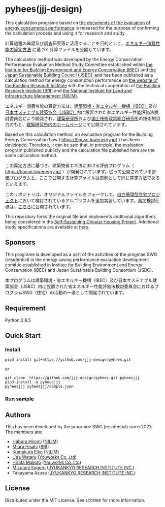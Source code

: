 # pyhees(jjj-design)

This calculation programe based on [the documents of the evaluation of energy consumption performance](https://www.kenken.go.jp/becc/house.html) is released for the purpose of confirming the calculation process and using it for research and study. 

計算過程の確認及び調査研究等に活⽤することを⽬的として、[エネルギー消費性能の算定⽅法](https://www.kenken.go.jp/becc/house.html) に基づく計算ファイルを公開しています。 

The calculation method was developed by the Energy Conservation Performance Evaluation Method Study Committee established within [the Institute for Building Environment and Energy Conservation (IBEC)](https://www.ibec.or.jp/) and [the Japan Sustainable Building Council (JSBC)](https://www.jsbc.or.jp/), and has been published as a calculation method for energy consumption performance on [the website of the Building Research Institute](https://www.kenken.go.jp/becc/house.html) with the technical cooperation of [the Building Research Institute (BRI)](https://www.kenken.go.jp/) and [the National Institute for Land and Infrastructure Management (NILIM)](http://www.nilim.go.jp/).

エネルギー消費性能の算定方法は、[建築環境・省エネルギー機構（IBEC）](https://www.ibec.or.jp/)及び[日本サステナブル建築協会（JSBC）](https://www.jsbc.or.jp/)内に設置された省エネルギー性能評価法検討委員会により開発され、[建築研究所](https://www.kenken.go.jp/)および[国土技術政策総合研究所](http://www.nilim.go.jp/)の技術的協力のもと、[建築研究所内のホームページ]( https://www.kenken.go.jp/becc/house.html)にて公開されています。

Based on this calculation method, an evaluation program for the Building Energy Conservation Law ( https://house.lowenergy.jp/ ) has been developed. Therefore, it can be said that, in principle, the evaluation program published publicly and the calculation file published here are the same calculation method.

この算定方法に基づき、建築物省エネ法における評価プログラム（ https://house.lowenergy.jp/ ）が開発されています。従って公開されている評価プログラムと、ここで公開する計算ファイルは原則として同じ算定方法であるといえます。

このリポジトリは、オリジナルファイルをフォークして、[自立循環型住宅プロジェクト](https://www.jjj-design.org/jjj/jjj-index.html)において検討されているアルゴリズムを追加実装しています。追加検討仕様は、[こちら](https://jjj-design.github.io/jjj_logic_specification/)に公開されています。

This repository forks the original file and implements additional algorithms being considered in the [Self-Sustaining Circular Housing Project](https://www.jjj-design.org/jjj/jjj-index.html). Additional study specifications are available at [here](https://jjj-design.github.io/jjj_logic_specification/).

## Sponsors

This programe is developed as a part of the activities of the progmae SWG (residential) in the energy saving performance evaluation development comittie established in Institue for Building Environment and Energy Conservation (IBEC) and Japan Sustainable Building Consortium (JSBC).

本プログラムは建築環境・省エネルギー機構（IBEC）及び日本サステナブル建築協会（JSBC）内に設置された省エネルギー性能評価法検討委員会におけるプログラムSWG（住宅）の活動の一環として開発されています。


## Requirement

Python 3.8.5

## Quick Start

### Install
```
pip3 install git+https://github.com/jjj-design/pyhees.git
```

or 

```
git clone  https://github.com/jjj-design/pyhees.git pyheesjjj
pip3 install -e pyheesjjj
pyheesjjj pyheesjjj/sample.json
```

### Run sample


###

## Authors

This has been developed by the programe SWG (residential) since 2021. The members are:
- [Habara Hiromi](https://github.com/HiromiHabara) ([NILIM](http://www.nilim.go.jp/))
- [Miura Hisahi](https://github.com/HisashiMiura) ([BRI](https://www.kenken.go.jp/))
- [Kumakura Eiko](https://github.com/kkkuma) ([NILIM](http://www.nilim.go.jp/))
- [Uda Wataru](https://github.com/udawtr) ([Youworks Co.,Ltd](https://youworks.jp/))
- [Hirata Makoto](https://github.com/rhirata0930) ([Youworks Co.,Ltd](https://youworks.jp/))
- [Mizutani Suguru](https://github.com/SMizutani) ([JYUKANKYO RESEARCH INSTITUTE INC.](https://www.jyuri.co.jp/))
- Takayama Azusa ([JYUKANKYO RESEARCH INSTITUTE INC.](https://www.jyuri.co.jp/))

## License

Distributed under the MIT License. See `LICENSE` for more information.
